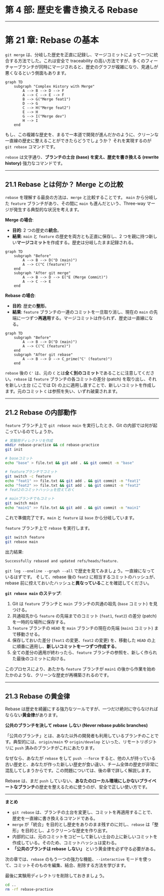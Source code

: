 # 第 4 部: 歴史を書き換える Rebase

---

# 第 21 章: Rebase の基本

`git merge` は、分岐した歴史を正直に記録し、マージコミットによって一つに統合する方法でした。これは安全で traceability の高い方法ですが、多くのフィーチャーブランチが同時にマージされると、歴史のグラフが複雑になり、見通しが悪くなるという側面もあります。

```mermaid
graph TD
    subgraph "Complex History with Merge"
        A --> B --> D --> F
        A --> C --> E --> F
        B --> G("Merge feat1")
        D --> G
        C --> H("Merge feat2")
        E --> H
        G --> I("Merge dev")
        H --> I
    end
```

もし、この複雑な歴史を、まるで一本道で開発が進んだかのように、クリーンな一直線の歴史に整えることができたらどうでしょうか？ それを実現するのが `git rebase` コマンドです。

`rebase` は文字通り、**ブランチの土台 (base) を変え、歴史を書き換える (rewrite history)** 強力なコマンドです。

---
## 21.1 Rebase とは何か？ Merge との比較

`rebase` を理解する最良の方法は、`merge` と比較することです。
`main` から分岐した `feature` ブランチがあり、その間に `main` も進んだという、Three-way マージが発生する典型的な状況を考えます。

**Merge の場合**:
- **目的**: 2 つの歴史の**統合**。
- **結果**: `main` と `feature` の歴史を両方とも正直に保存し、2 つを親に持つ新しい**マージコミット**を作成する。歴史は分岐したまま記録される。

```mermaid
graph TD
    subgraph "Before"
        A --> B --> D("D (main)")
        A --> C("C (feature)")
    end
    subgraph "After git merge"
        A --> B --> D --> E("E (Merge Commit)")
        A --> C --> E
    end
```

**Rebase の場合**:
- **目的**: 歴史の**整形**。
- **結果**: `feature` ブランチの一連のコミットを一旦取り消し、現在の `main` の先端に一つずつ**再適用**する。マージコミットは作られず、歴史は一直線になる。

```mermaid
graph TD
    subgraph "Before"
        A --> B --> D("D (main)")
        A --> C("C (feature)")
    end
    subgraph "After git rebase"
        A --> B --> D --> C_prime("C' (feature)")
    end
```
`rebase` 後の `C'` は、元の `C` とは**全く別のコミット**であることに注意してください。`rebase` は `feature` ブランチの各コミットの差分 (patch) を取り出し、それを新しい土台 (ここでは D) の上に適用し直すことで、新しいコミットを作成します。元のコミット `C` は参照を失い、いずれ破棄されます。

---
## 21.2 Rebase の内部動作

`feature` ブランチ上で `git rebase main` を実行したとき、Git の内部では何が起こっているのでしょうか。

```bash
# 実験用ディレクトリを作成
mkdir rebase-practice && cd rebase-practice
git init

# baseコミット
echo "base" > file.txt && git add . && git commit -m "base"

# featureブランチでコミット
git switch -c feature
echo "feat1" >> file.txt && git add . && git commit -m "feat1"
echo "feat2" >> file.txt && git add . && git commit -m "feat2"
# feat2のコミットハッシュを控えておく

# mainブランチでもコミット
git switch main
echo "main1" >> file.txt && git add . && git commit -m "main1"
```
これで準備完了です。`main` と `feature` は `base` から分岐しています。

`feature` ブランチ上で `rebase` を実行します。
```bash
git switch feature
git rebase main
```
出力結果:
```
Successfully rebased and updated refs/heads/feature.
```
`git log --oneline --graph --all` で歴史を見てみましょう。一直線になっているはずです。
そして、rebase 後の `feat2` に相当するコミットのハッシュが、rebase 前に控えておいたハッシュと**異なっている**ことを確認してください。

**`git rebase main` のステップ**:
1. Git は `feature` ブランチと `main` ブランチの共通の祖先 (`base` コミット) を見つける。
2. 共通祖先から `feature` の先端までのコミット (`feat1`, `feat2`) の差分 (patch) を一時的な場所に保存する。
3. `feature` ブランチの `HEAD` を `main` ブランチの現在の先端 (`main1` コミット) まで移動させる。
4. 保存しておいた差分 (`feat1` の変更、`feat2` の変更) を、移動した `HEAD` の上に順番に適用し、**新しいコミットを一つずつ作成する**。
5. 全ての差分の適用が終わったら、`feature` ブランチの参照を、新しく作られた最後のコミットに向ける。

このプロセスにより、あたかも `feature` ブランチが `main1` の後から作業を始めたかのような、クリーンな歴史が再構築されるのです。

---
## 21.3 Rebase の黄金律

Rebase は歴史を綺麗にする強力なツールですが、一つだけ絶対に守らなければならない**黄金律**があります。

**公共のブランチを決して rebase しない (Never rebase public branches)**

「公共のブランチ」とは、あなた以外の開発者も利用しているブランチのことです。典型的には、`origin/main` や `origin/develop` といった、リモートリポジトリに `push` 済みのブランチがこれにあたります。

なぜなら、あなたが `rebase` をして `push --force` すると、他の人が持っている古い歴史と、あなたが作った新しい歴史が食い違い、チーム全体の歴史が非常に混乱してしまうからです。この問題については、後の章で詳しく解説します。

Rebase は、まだ `push` していない、**あなたのローカル環境にしかないプライベートなブランチ**の歴史を整えるために使うのが、安全で正しい使い方です。

---
**まとめ**

- `git rebase` は、ブランチの土台を変更し、コミットを再適用することで、歴史を一直線に書き換えるコマンドである。
- `merge` が「統合」を目的とし歴史をありのまま残すのに対し、`rebase` は「整形」を目的とし、よりクリーンな歴史を作り出す。
- 内部的には、元のコミットをコピーして新しい土台の上に新しいコミットを作成している。そのため、コミットハッシュは変わる。
- **「公共のブランチは rebase しない」** という黄金律を必ず守る必要がある。

次の章では、`rebase` のもう一つの強力な機能、`--interactive` モードを使って、コミットそのものを編集、結合、削除する方法を学びます。

最後に実験用ディレクトリを削除しておきましょう。
```bash
cd ..
rm -rf rebase-practice
```
